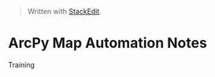 


> Written with [StackEdit](https://stackedit.io/).

# ArcPy Map Automation Notes

Training 
<!--stackedit_data:
eyJoaXN0b3J5IjpbODUzMjc4NjQwXX0=
-->